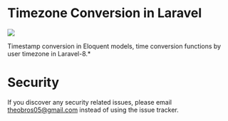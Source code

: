 # Timezone Conversion in Laravel

![](https://img.shields.io/badge/Version-1.00-green)

Timestamp conversion in Eloquent models, time conversion functions by user timezone in Laravel-8.\*

# Security

If you discover any security related issues, please email theobros05@gmail.com instead of using the issue tracker.

